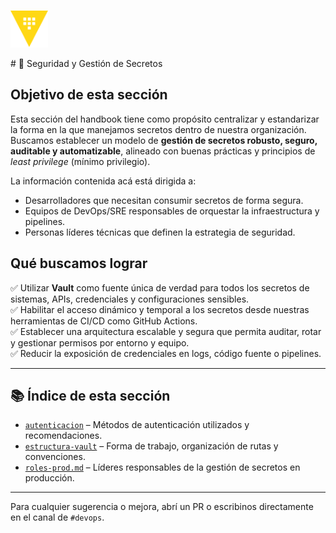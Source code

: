 <p align="left">
  <img src="img/hv.png" alt="HashiCorp Vault Logo" height="60"/>
</p>
# 🔐 Seguridad y Gestión de Secretos

## Objetivo de esta sección

Esta sección del handbook tiene como propósito centralizar y estandarizar la forma en la que manejamos secretos dentro de nuestra organización. Buscamos establecer un modelo de **gestión de secretos robusto, seguro, auditable y automatizable**, alineado con buenas prácticas y principios de *least privilege* (mínimo privilegio).

La información contenida acá está dirigida a:

- Desarrolladores que necesitan consumir secretos de forma segura.
- Equipos de DevOps/SRE responsables de orquestar la infraestructura y pipelines.
- Personas líderes técnicas que definen la estrategia de seguridad.

## Qué buscamos lograr

✅ Utilizar **Vault** como fuente única de verdad para todos los secretos de sistemas, APIs, credenciales y configuraciones sensibles.  
✅ Habilitar el acceso dinámico y temporal a los secretos desde nuestras herramientas de CI/CD como GitHub Actions.  
✅ Establecer una arquitectura escalable y segura que permita auditar, rotar y gestionar permisos por entorno y equipo.  
✅ Reducir la exposición de credenciales en logs, código fuente o pipelines.  

---

## 📚 Índice de esta sección

- [`autenticacion`](authentication.md) – Métodos de autenticación utilizados y recomendaciones.
- [`estructura-vault`](structure.md) – Forma de trabajo, organización de rutas y convenciones.
- [`roles-prod.md`](roles-prod.md) – Líderes responsables de la gestión de secretos en producción.

---

Para cualquier sugerencia o mejora, abrí un PR o escribinos directamente en el canal de `#devops`.
